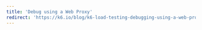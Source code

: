 ```yaml
---
title: 'Debug using a Web Proxy'
redirect: 'https://k6.io/blog/k6-load-testing-debugging-using-a-web-proxy/'
---
```

